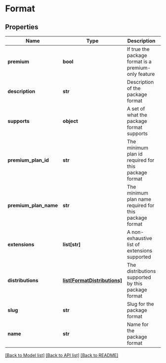 # Format

## Properties
Name | Type | Description | Notes
------------ | ------------- | ------------- | -------------
**premium** | **bool** | If true the package format is a premium-only feature | 
**description** | **str** | Description of the package format | 
**supports** | **object** | A set of what the package format supports | 
**premium_plan_id** | **str** | The minimum plan id required for this package format | [optional] 
**premium_plan_name** | **str** | The minimum plan name required for this package format | [optional] 
**extensions** | **list[str]** | A non-exhaustive list of extensions supported | 
**distributions** | [**list[FormatDistributions]**](FormatDistributions.md) | The distributions supported by this package format | [optional] 
**slug** | **str** | Slug for the package format | 
**name** | **str** | Name for the package format | 

[[Back to Model list]](../README.md#documentation-for-models) [[Back to API list]](../README.md#documentation-for-api-endpoints) [[Back to README]](../README.md)


